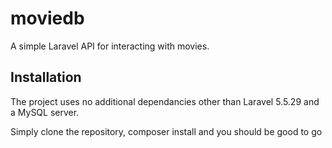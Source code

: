 # moviedb
A simple Laravel API for interacting with movies.

## Installation

The project uses no additional dependancies other than Laravel 5.5.29 and a MySQL server.

Simply clone the repository, composer install and you should be good to go
